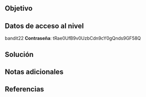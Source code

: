 ## Objetivo
## Datos de acceso al nivel
bandit22
**Contraseña**: tRae0UfB9v0UzbCdn9cY0gQnds9GF58Q

## Solución
## Notas adicionales
## Referencias